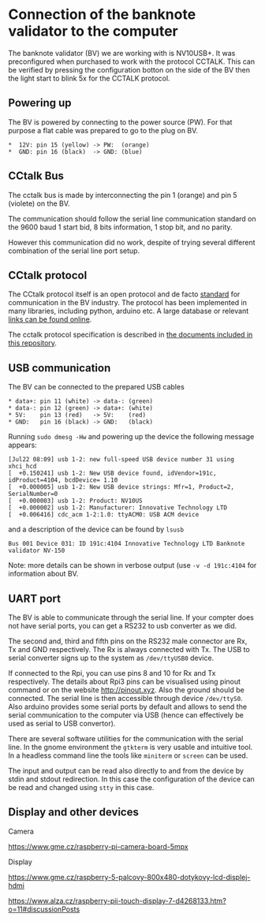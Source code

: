 # Connection of the banknote validator to the computer

The banknote validator (BV) we are working with is NV10USB+. It was
preconfigured when purchased to work with the protocol CCTALK. This
can be verified by pressing the configuration botton on the side of
the BV then the light start to blink 5x for the CCTALK protocol.

## Powering up

The BV is powered by connecting to the power source (PW). For that
purpose a flat cable was prepared to go to the plug on BV.
	
	*  12V: pin 15 (yellow) -> PW:  (orange)
	*  GND: pin 16 (black)  -> GND: (blue)

## CCtalk Bus

The cctalk bus is made by interconnecting the pin 1 (orange) and
pin 5 (violete) on the BV.

The communication should follow the serial line communication standard
on the 9600 baud 1 start bid, 8 bits information, 1 stop bit, and no
parity.

However this communication did no work, despite of trying several
different combination of the serial line port setup.

## CCtalk protocol

The CCtalk protocol itself is an open protocol and de facto
[standard][cctalk1] for communication in the BV industry. The protocol
has been implemented in many libraries, including python, arduino
etc. A large database or relevant [links can be found online][links].

The cctalk protocol specification is described in [the documents
included in this repository][cctalk2].

## USB communication

The BV can be connected to the prepared USB cables

	* data+: pin 11 (white) -> data-: (green)
	* data-: pin 12 (green) -> data+: (white)
	* 5V:    pin 13 (red)   -> 5V:    (red)
	* GND:   pin 16 (black) -> GND:   (black)

Running `sudo dmesg -Hw` and powering up the device the following message appears:
```
[Jul22 08:09] usb 1-2: new full-speed USB device number 31 using xhci_hcd
[  +0.150241] usb 1-2: New USB device found, idVendor=191c, idProduct=4104, bcdDevice= 1.10
[  +0.000005] usb 1-2: New USB device strings: Mfr=1, Product=2, SerialNumber=0
[  +0.000003] usb 1-2: Product: NV10US
[  +0.000002] usb 1-2: Manufacturer: Innovative Technology LTD
[  +0.006416] cdc_acm 1-2:1.0: ttyACM0: USB ACM device
```

and a description of the device can be found by `lsusb`
```
Bus 001 Device 031: ID 191c:4104 Innovative Technology LTD Banknote validator NV-150
```

Note: more details can be shown in verbose output (use `-v -d 191c:4104`
for information about BV.

## UART port

The BV is able to communicate through the serial line. If your compter
does not have serial ports, you can get a RS232 to usb converter as we
did. 

The second and, third and fifth pins on the RS232 male connector are
Rx, Tx and GND respectively. The Rx is always connected with Tx. The
USB to serial converter signs up to the system as `/dev/ttyUSB0`
device.

If connected to the Rpi, you can use pins 8 and 10 for Rx and Tx
respectively. The details about Rpi3 pins can be visualised using
pinout command or on the website http://pinout.xyz. Also the ground
should be connected. The serial line is then accessible through device
`/dev/ttyS0`. Also arduino provides some serial ports by default and
allows to send the serial communication to the computer via USB (hence
can effectively be used as serial to USB convertor).

There are several software utilities for the communication with the
serial line. In the gnome environment the `gtkterm` is very usable and
intuitive tool. In a headless command line the tools like `miniterm`
or `screen` can be used.

The input and output can be read also directly to and from the device
by stdin and stdout redirection. In this case the configuration of the
device can be read and changed using `stty` in this case.

## Display and other devices

Camera

https://www.gme.cz/raspberry-pi-camera-board-5mpx

Display

https://www.gme.cz/raspberry-5-palcovy-800x480-dotykovy-lcd-displej-hdmi


https://www.alza.cz/raspberry-pii-touch-display-7-d4268133.htm?o=11#discussionPosts



[links]:   https://cctalktutorial.wordpress.com/usefull-cctalk-links/
[tty]:     https://unix.stackexchange.com/questions/117037/how-to-send-data-to-a-serial-port-and-see-any-answer
[manual]:  resources/NV10manual.pdf
[cctalk1]: resources/cctalkpart1v4-7.pdf
[cctalk2]: resources/cctalkpart2v4-7.pdf
[cctalk3]: resources/cctalkpart3v4-7.pdf
[cctalk4]: resources/cctalkpart4v4-7.pdf
